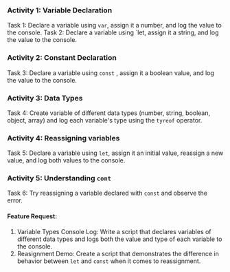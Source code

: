 ### Activity 1: Variable Declaration

Task 1: Declare a variable using `var`, assign it a number, and log the value to the console.
Task 2: Declare a variable using `let, assign it a string, and log the value to the console.

### Activity 2: Constant Declaration

Task 3: Declare a variable using `const` , assign it a boolean value, and log the value to the console.

### Activity 3: Data Types

Task 4: Create variable of different data types (number, string, boolean, object, array) and log each variable's type using the `tyreof` operator.

### Activity 4: Reassigning variables

Task 5: Declare a variable using `let`, assign it an initial value, reassign a new value, and log both values to the console.

### Activity 5: Understanding `cont`

Task 6: Try reassigning a variable declared with `const` and observe the error.

#### Feature Request:

1. Variable Types Console Log: Write a script that declares variables of different data types and logs both the value and type of each variable to the console.
2. Reasignment Demo: Create a script that demonstrates the difference in behavior between `let` and `const` when it comes to reassignment.
